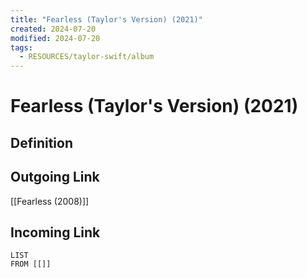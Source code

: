 ```yaml
---
title: "Fearless (Taylor's Version) (2021)"
created: 2024-07-20
modified: 2024-07-20
tags:
  - RESOURCES/taylor-swift/album
---
```

# Fearless (Taylor's Version) (2021)
## Definition

## Outgoing Link
[[Fearless (2008)]]
## Incoming Link
```dataview
LIST
FROM [[]]
```
